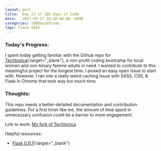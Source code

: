 ```yaml
---
layout: post
title:  Day 23 of 100 Days of Code
date:   2017-03-27 18:28:00:00 -0800
categories: 100DaysOfCode
tags: Flask SASS
---
```


### Today's Progress:
I spent today getting familiar with the Github repo for [Techtonica](http://techtonica.org/){:target="_blank"}, a non-profit coding bootcamp for local women and non-binary femme adults in need. I wanted to contribute to this meaningful project for the longest time. I picked an easy open issue to start with. However, I ran into a really weird caching issue with SASS, CSS, & Flask in Chrome that took way too much time.

### Thoughts:
This repo needs a better-detailed documentation and contribution guidelines. For a first timer like me, the amount of time spent in unnecessary confusion could be a barrier to more engagement.


Link to work: [My fork of Techtonica](https://github.com/yenly/techtonica)

Helpful resources:
* [Flask 0.11.1](http://flask.pocoo.org/docs/0.11/){:target="_blank"}
